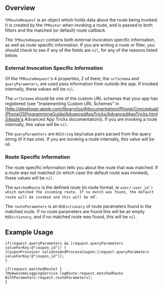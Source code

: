 ## Overview
`TPRouteRequest` is an object which holds data about the route being invoked. It is created by the `TPRouter` when invoking a route, and is passed to both filters and the matched (or default) route callback.

The `TPRouteRequest` contains both external invocation specific information, as well as route specific information. If you are writing a route or filter, you should check to see if any of the fields are `nil`, for any of the reasons listed below.

### External Invocation Specific Information
Of the `TPRouteRequest`'s 4 properties, 2 of them, the `urlSchema` and `queryParameters`, are used pass information from outside the app. If invoked internally, these values will be `nil`.

The `urlSchema` should be one of the custom URL schemas that your app has registered (see "Implementing Custom URL Schemes" in [http://developer.apple.com/library/ios/#documentation/iPhone/Conceptual/iPhoneOSProgrammingGuide/AdvancedAppTricks/AdvancedAppTricks.html](Apple's Advanced App Tricks documentation)). If you are invoking a route internally, this value will be `nil`.

The `queryParameters` are `NSString` key/value pairs parsed from the query string (if it has one). If you are inovking a route internally, this value will be nil.

### Route Specific Information
The route specific information tells you about the route that was matched. If a route was not matched (in which case the default route was invoked), these values will be `nil`.

The `matchedRoute` is the defined route (in route format, ie `user/:user_id') which matched the incoming route. If no match was found, the default route will be invoked and this will be `nil`.

The `routeParameters` is an `NSDictionary` of route parameters found in the matched route. If no route parameters are found this will be an empty `NSDictionary`, and if no matched route was found, this will be `nil`.

## Example Usage

~~~~~~~~~~~~~~~~~~~~~~~~~~~~~~~~~~~~~~~~~~~~~~~~~~~~~~~~~~~~~~~~~~~~~~~~~~~~~~~~
if(request.queryParameters && [request.queryParameters valueForKey:@"coupon_id"]) {
[CouponProcessor validateAndProcessCoupon:[request.queryParameters valueForKey:@"coupon_id"]];
}
~~~~~~~~~~~~~~~~~~~~~~~~~~~~~~~~~~~~~~~~~~~~~~~~~~~~~~~~~~~~~~~~~~~~~~~~~~~~~~~~

~~~~~~~~~~~~~~~~~~~~~~~~~~~~~~~~~~~~~~~~~~~~~~~~~~~~~~~~~~~~~~~~~~~~~~~~~~~~~~~~
if(request.matchedRoute) {
[MyAwesomeLoggingService logRoute:request.matchedRoute WithParameters:request.routeParameters];
}
~~~~~~~~~~~~~~~~~~~~~~~~~~~~~~~~~~~~~~~~~~~~~~~~~~~~~~~~~~~~~~~~~~~~~~~~~~~~~~~~
